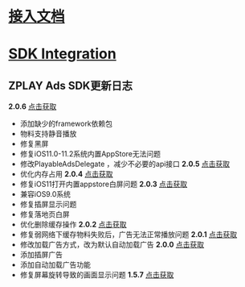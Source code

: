 # [接入文档](https://github.com/zplayads/PlayableAdsDemo-iOS/blob/master/README-CN.md)

# [SDK Integration](https://github.com/zplayads/PlayableAdsDemo-iOS/blob/master/README-EN.md)

## ZPLAY Ads SDK更新日志
**2.0.6** [点击获取](https://github.com/zplayads/PlayableAdsDemo-iOS/tree/2.0.5)
* 添加缺少的framework依赖包
* 物料支持静音播放
* 修复黑屏
* 修复iOS11.0-11.2系统内置AppStore无法问题
* 修改PlayableAdsDelegate ，减少不必要的api接口
**2.0.5** [点击获取](https://github.com/zplayads/PlayableAdsDemo-iOS/tree/2.0.5)
* 优化内存占用
**2.0.4** [点击获取](https://github.com/zplayads/PlayableAdsDemo-iOS/tree/2.0.4)
* 修复iOS11打开内置appstore白屏问题
**2.0.3** [点击获取](https://github.com/zplayads/PlayableAdsDemo-iOS/tree/2.0.3)
* 兼容iOS9.0系统
* 修复插屏显示问题
* 修复落地页白屏
* 优化删除缓存操作
**2.0.2** [点击获取](https://github.com/zplayads/PlayableAdsDemo-iOS/tree/2.0.2)
* 修复弱网络下缓存物料失败后，广告无法正常播放问题
**2.0.1** [点击获取](https://github.com/zplayads/PlayableAdsDemo-iOS/tree/2.0.1)
* 修改加载广告方式，改为默认自动加载广告
**2.0.0** [点击获取](https://github.com/zplayads/PlayableAdsDemo-iOS/tree/2.0.0)
* 添加插屏广告
* 添加自动加载广告功能
* 修复屏幕旋转导致的画面显示问题
**1.5.7** [点击获取](https://github.com/zplayads/PlayableAdsDemo-iOS/tree/1.5.7)
